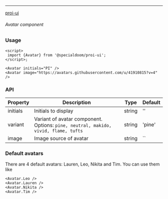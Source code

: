 ---

[proi-ui](https://github.com/specialdoom/proi-ui)

###### Avatar component

### Usage

```sveltehtml
<script>
 import {Avatar} from '@specialdoom/proi-ui';
</script>;

<Avatar initials="PI" />
<Avatar image="https://avatars.githubusercontent.com/u/41910815?v=4" />
```

### API

| Property | Description                                                                        | Type   | Default |
| -------- | ---------------------------------------------------------------------------------- | ------ | ------- |
| initials | Initials to display                                                                | string | ''      |
| variant  | Variant of avatar component. Options: `pine, neutral, makido, vivid, flame, tufts` | string | 'pine'  |
| image    | Image source of avatar                                                             | string | ``      |


### Default avatars

There are 4 default avatars: Lauren, Leo, Nikita and Tim. You can use them like
```sveltehtml
<Avatar.Leo />
<Avatar.Lauren />
<Avatar.Nikita />
<Avatar.Tim />
```